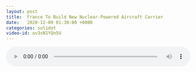 ```yaml
---
layout: post
title:  France To Build New Nuclear-Powered Aircraft Carrier
date:   2020-12-09 01:30:00 +0000
categories: solidot
video-id: ov3sN1YQn5U
---
```


<audio src="/assets/6c6ce2849dde2fd9de5ec530120833cc.mp3" style="width: 100%;" controls></audio>


